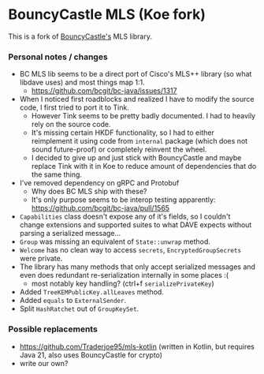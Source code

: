 # BouncyCastle MLS (Koe fork)

This is a fork of [BouncyCastle's](https://www.bouncycastle.org/) MLS library.

### Personal notes / changes

- BC MLS lib seems to be a direct port of Cisco's MLS++ library (so what libdave uses) and most things map 1:1.
    - https://github.com/bcgit/bc-java/issues/1317
- When I noticed first roadblocks and realized I have to modify the source code, I first tried to port it to Tink.
    - However Tink seems to be pretty badly documented. I had to heavily rely on the source code.
    - It's missing certain HKDF functionality, so I had to either reimplement it using code from `internal` package
      (which does not sound future-proof) or completely reinvent the wheel.
    - I decided to give up and just stick with BouncyCastle and maybe replace Tink with it in Koe to reduce amount of
      dependencies that do the same thing.
- I've removed dependency on gRPC and Protobuf
    - Why does BC MLS ship with these?
    - It's only purpose seems to be interop testing apparently: https://github.com/bcgit/bc-java/pull/1565
- `Capabilities` class doesn't expose any of it's fields, so I couldn't change extensions and supported suites to what
  DAVE expects without parsing a serialized message...
- `Group` was missing an equivalent of `State::unwrap` method.
- `Welcome` has no clean way to access `secrets`, `EncryptedGroupSecrets` were private.
- The library has many methods that only accept serialized messages and even does redundant re-serialization internally
  in some places :(
    - most notably key handling? (ctrl+f `serializePrivateKey`)
- Added `TreeKEMPublicKey.allLeaves` method.
- Added `equals` to `ExternalSender`.
- Split `HashRatchet` out of `GroupKeySet`.

### Possible replacements

- https://github.com/Traderjoe95/mls-kotlin (written in Kotlin, but requires Java 21, also uses BouncyCastle for crypto)
- write our own?
